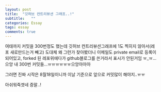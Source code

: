 ```yaml
---
layout: post
title:  "깃허브 컨트리뷰션 그래프..!"
subtitle:   ""
categories: Essay
tags: essay
comments: true
---
```




여태까지 커밋을 300번정도 했는데 깃허브 컨트리뷰션그래프에 1도 찍히지 않아서(레포 새로만드는거 빼고) 도대체 왜 그런가 찾아봤더니  이메일도 private email로 등록이 되어있고, forked 된 레포위에다가 github블로그를 쓴거라서 표시가 안된거임 ㅠ_ㅠ...으앙 내 300번 커밋들...ㅠㅠㅠㅠㅠㅠ으앙아아아

그러면 진짜 시작은 8월18일이니까 이날 기준으로 앞으로 커밋많이 해야지..ㅠㅠ

아쉬워죽겟네 증말..!